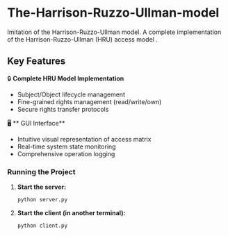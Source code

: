 # The-Harrison-Ruzzo-Ullman-model
Imitation of the Harrison-Ruzzo-Ullman model.
A complete implementation of the Harrison-Ruzzo-Ullman (HRU) access  model .
## Key Features

🔒 **Complete HRU Model Implementation**
- Subject/Object lifecycle management
- Fine-grained rights management (read/write/own)
- Secure rights transfer protocols

🖥️ ** GUI Interface**
- Intuitive visual representation of access matrix
- Real-time system state monitoring
- Comprehensive operation logging



### Running the Project
1. **Start the server:**
   ```bash
   python server.py
   ```

2. **Start the client (in another terminal):**
   ```bash
   python client.py
   ```

